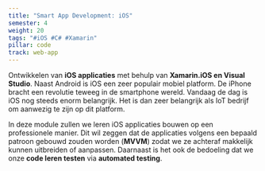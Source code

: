 ```yaml
---
title: "Smart App Development: iOS"
semester: 4
weight: 20
tags: "#iOS #C# #Xamarin"
pillar: code
track: web-app
---
```


Ontwikkelen van **iOS applicaties** met behulp van **Xamarin.iOS en Visual Studio**. Naast Android is iOS een zeer populair mobiel platform. De iPhone bracht een revolutie teweeg in de smartphone wereld. Vandaag de dag is iOS nog steeds enorm belangrijk. Het is dan zeer belangrijk als IoT bedrijf om aanwezig te zijn op dit platform.

In deze module zullen we leren iOS applicaties bouwen op een professionele manier. Dit wil zeggen dat de applicaties volgens een bepaald patroon gebouwd zouden worden (**MVVM**) zodat we ze achteraf makkelijk kunnen uitbreiden of aanpassen. Daarnaast is het ook de bedoeling dat we onze **code leren testen** via **automated testing**.

